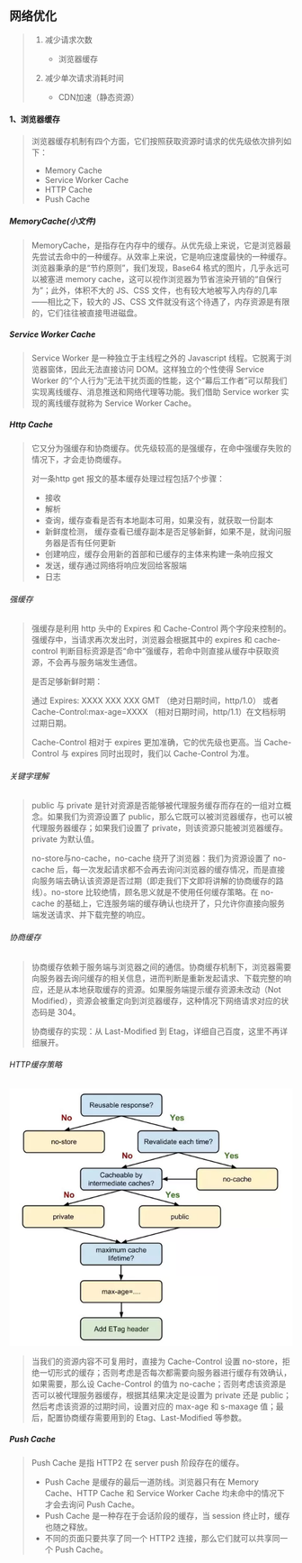 ## 网络优化

> 1. 减少请求次数
>    - 浏览器缓存
>
> 2. 减少单次请求消耗时间
>    - CDN加速（静态资源）

#### 1、浏览器缓存

> 浏览器缓存机制有四个方面，它们按照获取资源时请求的优先级依次排列如下：
>
> - Memory Cache
> - Service Worker Cache
> - HTTP Cache
> - Push Cache

##### MemoryCache(小文件)

> MemoryCache，是指存在内存中的缓存。从优先级上来说，它是浏览器最先尝试去命中的一种缓存。从效率上来说，它是响应速度最快的一种缓存。浏览器秉承的是“节约原则”，我们发现，Base64 格式的图片，几乎永远可以被塞进 memory cache，这可以视作浏览器为节省渲染开销的“自保行为”；此外，体积不大的 JS、CSS 文件，也有较大地被写入内存的几率——相比之下，较大的 JS、CSS 文件就没有这个待遇了，内存资源是有限的，它们往往被直接甩进磁盘。

##### Service Worker Cache

> Service Worker 是一种独立于主线程之外的 Javascript 线程。它脱离于浏览器窗体，因此无法直接访问 DOM。这样独立的个性使得 Service Worker 的“个人行为”无法干扰页面的性能，这个“幕后工作者”可以帮我们实现离线缓存、消息推送和网络代理等功能。我们借助 Service worker 实现的离线缓存就称为 Service Worker Cache。

##### Http Cache

> 它又分为强缓存和协商缓存。优先级较高的是强缓存，在命中强缓存失败的情况下，才会走协商缓存。
>
> 对一条http get 报文的基本缓存处理过程包括7个步骤：
>
> - 接收
> - 解析
> - 查询，缓存查看是否有本地副本可用，如果没有，就获取一份副本
> - 新鲜度检测， 缓存查看已缓存副本是否足够新鲜，如果不是，就询问服务器是否有任何更新
> - 创建响应，缓存会用新的首部和已缓存的主体来构建一条响应报文
> - 发送，缓存通过网络将响应发回给客服端
> - 日志

###### 强缓存

> 强缓存是利用 http 头中的 Expires 和 Cache-Control 两个字段来控制的。强缓存中，当请求再次发出时，浏览器会根据其中的 expires 和 cache-control 判断目标资源是否“命中”强缓存，若命中则直接从缓存中获取资源，不会再与服务端发生通信。
>
> 是否足够新鲜时期：
>
> 通过 Expires: XXXX XXX XXX GMT （绝对日期时间，http/1.0） 或者 Cache-Control:max-age=XXXX （相对日期时间，http/1.1）在文档标明过期日期。
>
> Cache-Control 相对于 expires 更加准确，它的优先级也更高。当 Cache-Control 与 expires 同时出现时，我们以 Cache-Control 为准。

###### 关键字理解

> public 与 private 是针对资源是否能够被代理服务缓存而存在的一组对立概念。如果我们为资源设置了 public，那么它既可以被浏览器缓存，也可以被代理服务器缓存；如果我们设置了 private，则该资源只能被浏览器缓存。private 为默认值。
>
> no-store与no-cache，no-cache 绕开了浏览器：我们为资源设置了 no-cache 后，每一次发起请求都不会再去询问浏览器的缓存情况，而是直接向服务端去确认该资源是否过期（即走我们下文即将讲解的协商缓存的路线）。no-store 比较绝情，顾名思义就是不使用任何缓存策略。在 no-cache 的基础上，它连服务端的缓存确认也绕开了，只允许你直接向服务端发送请求、并下载完整的响应。

###### 协商缓存

> 协商缓存依赖于服务端与浏览器之间的通信。协商缓存机制下，浏览器需要向服务器去询问缓存的相关信息，进而判断是重新发起请求、下载完整的响应，还是从本地获取缓存的资源。如果服务端提示缓存资源未改动（Not Modified），资源会被重定向到浏览器缓存，这种情况下网络请求对应的状态码是 304。
>
> 协商缓存的实现：从 Last-Modified 到 Etag，详细自己百度，这里不再详细展开。

###### HTTP缓存策略

![cachePng](.\img\cache.png)

> 当我们的资源内容不可复用时，直接为 Cache-Control 设置 no-store，拒绝一切形式的缓存；否则考虑是否每次都需要向服务器进行缓存有效确认，如果需要，那么设 Cache-Control 的值为 no-cache；否则考虑该资源是否可以被代理服务器缓存，根据其结果决定是设置为 private 还是 public；然后考虑该资源的过期时间，设置对应的 max-age 和 s-maxage 值；最后，配置协商缓存需要用到的 Etag、Last-Modified 等参数。

##### Push Cache

> Push Cache 是指 HTTP2 在 server push 阶段存在的缓存。
>
> - Push Cache 是缓存的最后一道防线。浏览器只有在 Memory Cache、HTTP Cache 和 Service Worker Cache 均未命中的情况下才会去询问 Push Cache。
> - Push Cache 是一种存在于会话阶段的缓存，当 session 终止时，缓存也随之释放。
> - 不同的页面只要共享了同一个 HTTP2 连接，那么它们就可以共享同一个 Push Cache。